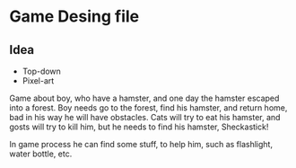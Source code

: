 # Game Desing file
## Idea
* Top-down
* Pixel-art

Game about boy, who have a hamster, and one day the hamster escaped into a forest. Boy needs go to the forest, find his hamster, and return home, bad in his way he will have obstacles.
Cats will try to eat his hamster, and gosts will try to kill him, but he needs to find his hamster, Sheckastick!

In game process he can find some stuff, to help him, such as flashlight, water bottle, etc.

